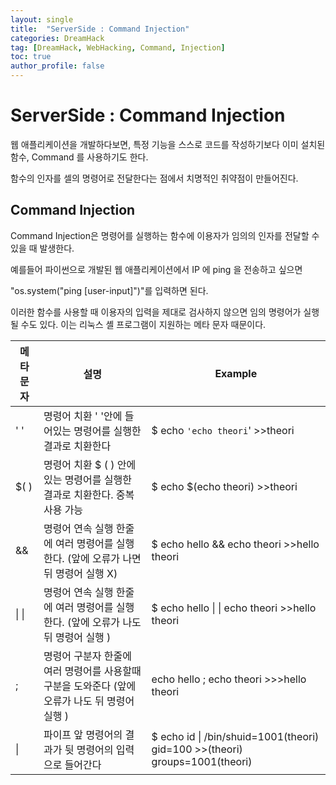 ```yaml
---
layout: single
title:  "ServerSide : Command Injection"
categories: DreamHack
tag: [DreamHack, WebHacking, Command, Injection]
toc: true
author_profile: false
---
```


# ServerSide : Command Injection

웹 애플리케이션을 개발하다보면, 특정 기능을 스스로 코드를 작성하기보다 이미 설치된 함수, Command 를 사용하기도 한다.

함수의 인자를 셀의 명령어로 전달한다는 점에서 치명적인 취약점이 만들어진다.

## Command Injection

Command Injection은 명령어를 실행하는 함수에 이용자가 임의의 인자를 전달할 수 있을 때 발생한다. 

예를들어 파이썬으로 개발된 웹 애플리케이션에서 IP 에 ping 을 전송하고 싶으면 

"os.system("ping [user-input]")"를 입력하면 된다.

이러한 함수를 사용할 때 이용자의 입력을 제대로 검사하지 않으면 임의 명령어가 실행될 수도 있다. 이는 리눅스 셸 프로그램이 지원하는 메타 문자 때문이다.

| 메타문자 | 설명 | Example|
|---|---|---|
|' '| 명령어 치환  ' '안에 들어있는 명령어를 실행한 결과로 치환한다 |  $ echo `'echo theori`'  >>theori|
| $( ) | 명령어 치환 $ ( ) 안에 있는 명령어를 실행한 결과로 치환한다. 중복 사용 가능 | $ echo $(echo theori)  >>theori|
| && | 명령어 연속 실행 한줄에 여러 명령어를 실행한다.  (앞에 오류가 나면 뒤 명령어 실행 X)| $ echo hello && echo theori  >>hello  theori |
| &#124; &#124; | 명령어 연속 실행 한줄에 여러 명령어를 실행한다.  (앞에 오류가 나도 뒤 명령어 실행 )| $ echo hello  &#124; &#124; echo theori  >>hello  theori|
| ; | 명령어 구분자 한줄에 여러 명령어를 사용할때 구분을 도와준다 (앞에 오류가 나도 뒤 명령어 실행 ) |  echo hello ; echo theori  >>>hello  theori |
| &#124; | 파이프 앞 명령어의 결과가 뒷 명령어의 입력으로 들어간다 |  $ echo id &#124;  /bin/shuid=1001(theori) gid=100  >>(theori) groups=1001(theori)|


